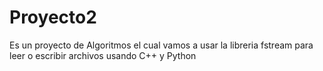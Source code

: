 # Proyecto2
Es un proyecto de Algoritmos el cual vamos a usar la libreria fstream para leer o escribir archivos usando C++ y Python
